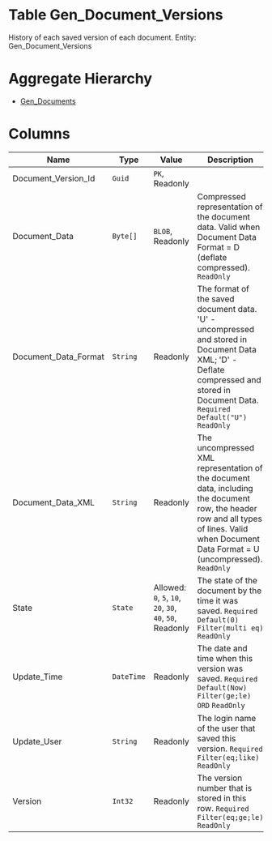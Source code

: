 # Table Gen_Document_Versions

History of each saved version of each document. Entity: Gen_Document_Versions

# Aggregate Hierarchy

* [Gen_Documents](Gen_Documents.md)

# Columns

| Name | Type | Value | Description |
| - | - | - | --- |
|Document_Version_Id|`Guid`|`PK`, Readonly||
|Document_Data|`Byte[]`|`BLOB`, Readonly|Compressed representation of the document data. Valid when Document Data Format = D (deflate compressed). `ReadOnly` |
|Document_Data_Format|`String`|Readonly|The format of the saved document data. 'U' - uncompressed and stored in Document Data XML; 'D' - Deflate compressed and stored in Document Data. `Required` `Default("U")` `ReadOnly` |
|Document_Data_XML|`String`|Readonly|The uncompressed XML representation of the document data, including the document row, the header row and all types of lines. Valid when Document Data Format = U (uncompressed). `ReadOnly` |
|State|`State`|Allowed: `0`, `5`, `10`, `20`, `30`, `40`, `50`, Readonly|The state of the document by the time it was saved. `Required` `Default(0)` `Filter(multi eq)` `ReadOnly` |
|Update_Time|`DateTime`|Readonly|The date and time when this version was saved. `Required` `Default(Now)` `Filter(ge;le)` `ORD` `ReadOnly` |
|Update_User|`String`|Readonly|The login name of the user that saved this version. `Required` `Filter(eq;like)` `ReadOnly` |
|Version|`Int32`|Readonly|The version number that is stored in this row. `Required` `Filter(eq;ge;le)` `ReadOnly` |
